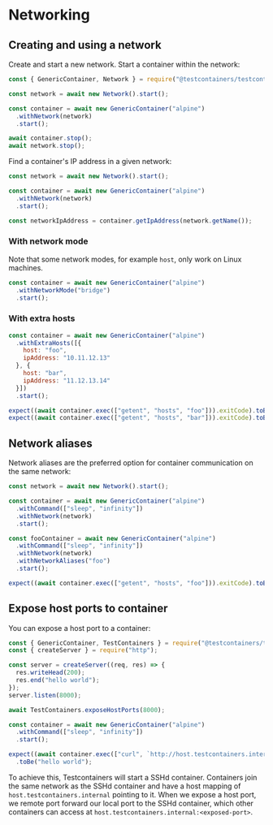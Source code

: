 # Networking

## Creating and using a network

Create and start a new network. Start a container within the network:

```javascript
const { GenericContainer, Network } = require("@testcontainers/testcontainers");

const network = await new Network().start();

const container = await new GenericContainer("alpine")
  .withNetwork(network)
  .start();

await container.stop();
await network.stop();
```

Find a container's IP address in a given network:

```javascript
const network = await new Network().start();

const container = await new GenericContainer("alpine")
  .withNetwork(network)
  .start();

const networkIpAddress = container.getIpAddress(network.getName());
```

### With network mode

Note that some network modes, for example `host`, only work on Linux machines.

```javascript
const container = await new GenericContainer("alpine")
  .withNetworkMode("bridge")
  .start();
```

### With extra hosts

```javascript
const container = await new GenericContainer("alpine")
  .withExtraHosts([{
    host: "foo",
    ipAddress: "10.11.12.13"
  }, {
    host: "bar",
    ipAddress: "11.12.13.14"
  }])
  .start();

expect((await container.exec(["getent", "hosts", "foo"])).exitCode).toBe(0);
expect((await container.exec(["getent", "hosts", "bar"])).exitCode).toBe(0);
```

## Network aliases

Network aliases are the preferred option for container communication on the same network:

```javascript
const network = await new Network().start();

const container = await new GenericContainer("alpine")
  .withCommand(["sleep", "infinity"])
  .withNetwork(network)
  .start();

const fooContainer = await new GenericContainer("alpine")
  .withCommand(["sleep", "infinity"])
  .withNetwork(network)
  .withNetworkAliases("foo")
  .start();

expect((await container.exec(["getent", "hosts", "foo"])).exitCode).toBe(0);
```

## Expose host ports to container

You can expose a host port to a container:

```javascript
const { GenericContainer, TestContainers } = require("@testcontainers/testcontainers");
const { createServer } = require("http");

const server = createServer((req, res) => {
  res.writeHead(200);
  res.end("hello world");
});
server.listen(8000);

await TestContainers.exposeHostPorts(8000);

const container = await new GenericContainer("alpine")
  .withCommand(["sleep", "infinity"])
  .start();

expect((await container.exec(["curl", `http://host.testcontainers.internal:8000`])).output)
  .toBe("hello world");
```

To achieve this, Testcontainers will start a SSHd container. Containers join the same network as the SSHd container and have a host mapping of `host.testcontainers.internal` pointing to it. When we expose a host port, we remote port forward our local port to the SSHd container, which other containers can access at `host.testcontainers.internal:<exposed-port>`.
